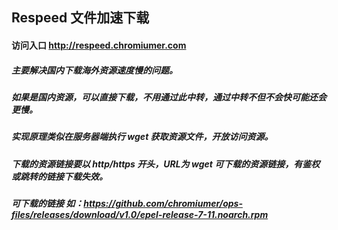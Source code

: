 ## Respeed 文件加速下载

#### 访问入口 http://respeed.chromiumer.com
##### 主要解决国内下载海外资源速度慢的问题。
##### 如果是国内资源，可以直接下载，不用通过此中转，通过中转不但不会快可能还会更慢。
##### 实现原理类似在服务器端执行 wget 获取资源文件，开放访问资源。
##### 下载的资源链接要以 http/https 开头，URL为 wget 可下载的资源链接，有鉴权或跳转的链接下载失效。
##### 可下载的链接 如：https://github.com/chromiumer/ops-files/releases/download/v1.0/epel-release-7-11.noarch.rpm
